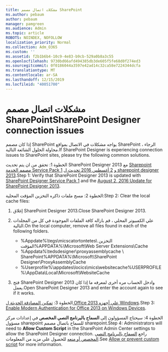 ```yaml
---
title: مشكلات اتصال مصمم SharePoint
ms.author: pebaum
author: pebaum
manager: pamgreen
ms.audience: Admin
ms.topic: article
ROBOTS: NOINDEX, NOFOLLOW
localization_priority: Normal
ms.collection: Adm_O365
ms.custom: ''
ms.assetid: f2b1b6b4-10c9-4e83-b9cb-529a0b8a3c55
ms.openlocfilehash: 9730bd66afd494385db3de605f5fe68d0f274ed3
ms.sourcegitcommit: 0f0186044a3597e42ad14c32ca58e7224344dcfa
ms.translationtype: MT
ms.contentlocale: ar-SA
ms.lasthandoff: 12/15/2019
ms.locfileid: "40051700"
---
```

# <a name="sharepoint-designer-connection-issues"></a><span data-ttu-id="ba490-102">مشكلات اتصال مصمم SharePoint</span><span class="sxs-lookup"><span data-stu-id="ba490-102">SharePoint Designer connection issues</span></span> 

<span data-ttu-id="ba490-103">إذا كان مصمم SharePoint يواجه مشكلات في الاتصال بمواقع SharePoint ، الرجاء محاولة الحلول الشائعة التالية.</span><span class="sxs-lookup"><span data-stu-id="ba490-103">If SharePoint Designer is experiencing connection issues to SharePoint sites, please try the following common solutions.</span></span>

<span data-ttu-id="ba490-104">الخطوة 1: تحقق من ان يتم تحديث SharePoint Designer 2013 مع [Sharepoint مصمم الخدمة Service Pack 1](https://support.microsoft.com/help/2817441/description-of-microsoft-sharepoint-designer-2013-service-pack-1-sp1) و [2 أغسطس 2016 تحديث ل sharepoint designer 2013](https://support.microsoft.com/help/3114721/august-2-2016-update-for-sharepoint-designer-2013-kb3114721).</span><span class="sxs-lookup"><span data-stu-id="ba490-104">Step 1: Verify that SharePoint Designer 2013 is updated with [SharePoint Designer Service Pack 1](https://support.microsoft.com/help/2817441/description-of-microsoft-sharepoint-designer-2013-service-pack-1-sp1) and the [August 2, 2016 Update for SharePoint Designer 2013](https://support.microsoft.com/help/3114721/august-2-2016-update-for-sharepoint-designer-2013-kb3114721).</span></span>



<span data-ttu-id="ba490-105">الخطوة 2: مسح ملفات ذاكره التخزين المؤقت المحلية:</span><span class="sxs-lookup"><span data-stu-id="ba490-105">Step 2: Clear the local cache files:</span></span>

1. <span data-ttu-id="ba490-106">إغلاق SharePoint Designer 2013.</span><span class="sxs-lookup"><span data-stu-id="ba490-106">Close SharePoint Designer 2013.</span></span>

2. <span data-ttu-id="ba490-107">علي الكمبيوتر المحلي ، قم بازاله كافة الملفات الموجودة في كل من المجلدات التالية.</span><span class="sxs-lookup"><span data-stu-id="ba490-107">On the local computer, remove all files found in each of the following folders.</span></span>

    - <span data-ttu-id="ba490-108">%Appdate%\tegs\micscatortontetes\ التخزين المؤقت</span><span class="sxs-lookup"><span data-stu-id="ba490-108">%APPDATA%\Microsoft\Web Server Extensions\Cache</span></span>
    - <span data-ttu-id="ba490-109">%Appdata%\tedsdesigner\proxyassemblycache \ SharePoint</span><span class="sxs-lookup"><span data-stu-id="ba490-109">%APPDATA%\Microsoft\SharePoint Designer\ProxyAssemblyCache</span></span>
    - <span data-ttu-id="ba490-110">%Userprofile%\appdates\locics\mics\websitecache</span><span class="sxs-lookup"><span data-stu-id="ba490-110">%USERPROFILE%\AppData\Local\Microsoft\WebsiteCache</span></span>

3. <span data-ttu-id="ba490-111">فتح SharePoint Designer 2013 وادخل الحساب مره أخرى لمعرفه ما إذا كان يعمل.</span><span class="sxs-lookup"><span data-stu-id="ba490-111">Open SharePoint Designer 2013 and enter the account again to see if it works.</span></span>

<span data-ttu-id="ba490-112">الخطوة 3: [تمكين المصادقة الحديثة ل Office 2013 علي أجهزه Windows](https://docs.microsoft.com/office365/admin/security-and-compliance/enable-modern-authentication?redirectSourcePath=/article/Enable-Modern-Authentication-for-Office-2013-on-Windows-devices-7dc1c01a-090f-4971-9677-f1b192d6c910&view=o365-worldwide).</span><span class="sxs-lookup"><span data-stu-id="ba490-112">Step 3: [Enable Modern Authentication for Office 2013 on Windows Devices](https://docs.microsoft.com/office365/admin/security-and-compliance/enable-modern-authentication?redirectSourcePath=/article/Enable-Modern-Authentication-for-Office-2013-on-Windows-devices-7dc1c01a-090f-4971-9677-f1b192d6c910&view=o365-worldwide).</span></span>

<span data-ttu-id="ba490-113">الخطوة 4: سيحتاج المسؤولون إلى **السماح بالبرنامج النصي المخصص** في إعدادات مركز مسؤول sharepoint للسماح باتصال مصمم sharepoint.</span><span class="sxs-lookup"><span data-stu-id="ba490-113">Step 4: Administrators will need to **Allow Custom Script** in the SharePoint Admin Center settings to allow the SharePoint Designer connection.</span></span> <span data-ttu-id="ba490-114">راجع [السماح بالبرنامج النصي المخصص أو منعه](https://docs.microsoft.com/sharepoint/allow-or-prevent-custom-script) للحصول علي مزيد من المعلومات.</span><span class="sxs-lookup"><span data-stu-id="ba490-114">See [Allow or prevent custom script](https://docs.microsoft.com/sharepoint/allow-or-prevent-custom-script) for more information.</span></span>


